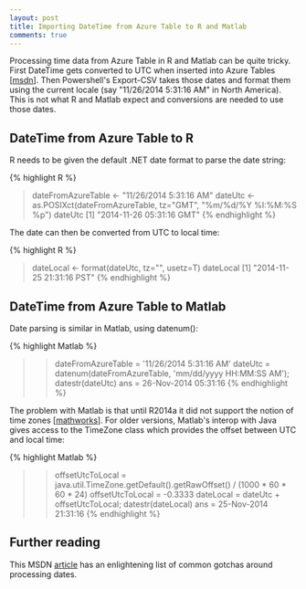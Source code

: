 ```yaml
---
layout: post
title: Importing DateTime from Azure Table to R and Matlab
comments: true
---
```


Processing time data from Azure Table in R and Matlab can be quite tricky. First DateTime gets converted to UTC when inserted into Azure Tables [[msdn](http://msdn.microsoft.com/en-us/library/azure/dd894027.aspx)]. Then Powershell's Export-CSV takes those dates and format them using the current locale (say "11/26/2014 5:31:16 AM" in North America). This is not what R and Matlab expect and conversions are needed to use those dates.

DateTime from Azure Table to R
---

R needs to be given the default .NET date format to parse the date string:

{% highlight R %}
> dateFromAzureTable <- "11/26/2014 5:31:16 AM"
> dateUtc <- as.POSIXct(dateFromAzureTable, tz="GMT", "%m/%d/%Y %I:%M:%S %p")
> dateUtc
[1] "2014-11-26 05:31:16 GMT"
{% endhighlight %}

The date can then be converted from UTC to local time:

{% highlight R %}
> dateLocal <- format(dateUtc, tz="", usetz=T)
> dateLocal
[1] "2014-11-25 21:31:16 PST"
{% endhighlight %}

DateTime from Azure Table to Matlab
---

Date parsing is similar in Matlab, using datenum():

{% highlight Matlab %}
>> dateFromAzureTable = '11/26/2014 5:31:16 AM'
>> dateUtc = datenum(dateFromAzureTable, 'mm/dd/yyyy HH:MM:SS AM'); datestr(dateUtc)
ans =
26-Nov-2014 05:31:16
{% endhighlight %}

The problem with Matlab is that until R2014a it did not support the notion of time zones [[mathworks](http://www.mathworks.com/help/matlab/dates-and-time-as-numeric-values.html)]. For older versions, Matlab's interop with Java gives access to the TimeZone class which provides the offset between UTC and local time:

{% highlight Matlab %}
>> offsetUtcToLocal = java.util.TimeZone.getDefault().getRawOffset() / (1000 * 60 * 60 * 24)
offsetUtcToLocal =
   -0.3333
>> dateLocal = dateUtc + offsetUtcToLocal; datestr(dateLocal)
ans =
25-Nov-2014 21:31:16
{% endhighlight %}

Further reading
---

This MSDN [article](http://msdn.microsoft.com/en-us/library/ms973825.aspx) has an enlightening list of common gotchas around processing dates.
